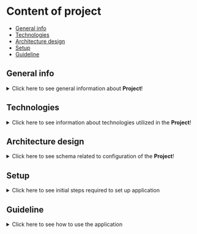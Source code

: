# Content of project
* [General info](#general-info)
* [Technologies](#technologies)
* [Architecture design](#architecture-design)
* [Setup](#setup)
* [Guideline](#guideline)




## General info
<details>
<summary>Click here to see general information about <b>Project</b>!</summary>
<br>
This app is dedicated to manage shooting range resources. Users can do reservation of particular axes. Basic concept looks as following:
<br>
<ol>
  <li>Admin axes</li>
  <li>User registers account</li>
  <li>User check available axes</li>
  <li>User do reservatin</li>
  <li>(Optional)User/admin deletes reservation</li>
  </ol>
  There are only 2 user types foreseen in the application. User which can manage his own reservations and admin allowed to manage all reservations

</details>

## Technologies
<details>
<summary>Click here to see information about technologies utilized in the <b>Project</b>!</summary>
<br>
Technologies utilized in the frame of this project are:
<br>
<ul>
  <br>
  <li>Django</li>
  <p>Main application localized in container 'web' is based on Django. It allows users to do interaction and it poses as root of whole project.</p>
  <li>Postgres</li>
  <p>PostgreSQL database stores data related to users, axes and reservations.</p>
  <li>Docker</li>
  <p>Docker has been utilized to deploy the app in concept of microservices.</p>
 </ul>
</details>

## Architecture design
<details>
<summary>Click here to see schema related to configuration of the <b>Project</b>!</summary>
<br>
<img src="https://user-images.githubusercontent.com/106651068/182433805-0df64a03-5fea-4b14-8b5b-13f93f939a75.png" width="80%" height="80%"></img>
<br>
</details>

## Setup
<details>
<summary>Click here to see initial steps required to set up application</summary>
<br>
Required action is to download the repository and launch it using Docker.
</details>

## Guideline
<details>
<summary>Click here to see how to use the application</summary>
<br>
Get secret key from keycloak:
<br>
<img src="https://user-images.githubusercontent.com/106651068/172534035-a551137a-c5e9-45fb-8ecb-f3a6aa7462a8.png" width="50%" height="50%"></img>
<br>
Enter using credentials admin/password:
<br>
<img src="https://user-images.githubusercontent.com/106651068/172534442-4a397872-ffc0-4a17-97a0-224f708dfe65.png" width="80%" height="80%"></img>
<br>
Go to Clients section and click on admin-cli:
<br>
<img src="https://user-images.githubusercontent.com/106651068/172848374-d63935b3-b817-40c1-be24-ec645bc02130.png" width="80%" height="80%"></img>
<br>
In credentials section click Regenerate Secret and copy the code:
<br>
<img src="https://user-images.githubusercontent.com/106651068/172848647-2ad3ecdb-ae62-4b75-93cb-10bf505c478a.png" width="80%" height="80%"></img>
<br>
Paste it into proper place in .env file and restart containers:
<br>
<img src="https://user-images.githubusercontent.com/106651068/172848892-bc374d9a-a537-4e07-ac54-f4c55d669a4a.png" width="80%" height="80%"></img>
<br>
Add user with credentials admin/password:
<br>
<img src="https://user-images.githubusercontent.com/106651068/172534861-5add6c26-05ff-4bbc-84ec-5ee59f306630.png" width="80%" height="80%"></img>
<br>
<img src="https://user-images.githubusercontent.com/106651068/172534975-6fe5ada5-95f3-4a35-8438-a135bd9773ad.png" width="80%" height="80%"></img>
<br>
<img src="https://user-images.githubusercontent.com/106651068/172535039-329b64fa-99de-43cc-82dd-75460fce9d62.png" width="80%" height="80%"></img>
<br>
Assign manage-user role:
<br>
<img src="https://user-images.githubusercontent.com/106651068/172911147-5eb0da64-56bf-44ac-94f2-ce7008a054c5.png" width="80%" height="80%"></img>
<br>
Make sure that your configuration looks as following:
<br>
<img src="https://user-images.githubusercontent.com/106651068/172535122-ee6c8623-6f90-4338-bc0b-0e964c7dbedb.png" width="80%" height="80%"></img>
<br>
Now it is time to create users. We will create admin user responsible for adding competitions and challanges, referee user responsible for editing results 
and basic user allowed to enroll to challanges. Lets enter to initial competition and  start with creating admin user:
<br>
<img src="https://user-images.githubusercontent.com/106651068/172536041-54fb2d75-178f-4133-be9e-cf5e703225e4.png" width="80%" height="80%"></img>
<br>
Go to register section and fill the form:
<br>
<img src="https://user-images.githubusercontent.com/106651068/172536180-9fcae087-4853-47a3-ae52-7e61365cbabc.png" width="80%" height="80%"></img>
<br>
We need to assign created user to admin role. Come back to keycloak, click on users section on left side and click hiperlink related to created user:
<br>
<img src="https://user-images.githubusercontent.com/106651068/172536671-6f0064b4-948c-4084-ae0d-3c583876038b.png" width="80%" height="80%"></img>
<br>
Take role admin to assigned roles:
<br>
<img src="https://user-images.githubusercontent.com/106651068/172536964-6956e0f4-5746-41f9-9369-1bca5b06617b.png" width="80%" height="80%"></img>
<br>
Create referee user:
<br>
<img src="https://user-images.githubusercontent.com/106651068/172836435-1588f0db-724c-4e23-89f3-72fc6ab57928.png" width="80%" height="80%"></img>
<br>
We need to assign created user to referee role. Come back to keycloak and click hiperlink related to created user:
<br>
<img src="https://user-images.githubusercontent.com/106651068/172838981-cb0a663b-8d81-411d-9a25-1e8f575da943.png" width="80%" height="80%"></img>
<br>
Take role referee to assigned roles:
<br>
<img src="https://user-images.githubusercontent.com/106651068/172836793-4a4395ad-38db-4b43-80ba-82cb39bf0fd2.png" width="80%" height="80%"></img>
<br>
Go to register section once again and register new basic user:
<br>
<img src="https://user-images.githubusercontent.com/106651068/172541485-484ecd1c-670a-45ef-a3a9-96a3b1175cd1.png" width="80%" height="80%"></img>
<br>
All types of users have been added. Now log into app as admin:
<br>
<img src="https://user-images.githubusercontent.com/106651068/172537259-0b8b3343-db8a-43cd-9d3e-ef0ea246614d.png" width="80%" height="80%"></img>
<br>
Create new competition:
<br>
<img src="https://user-images.githubusercontent.com/106651068/172537363-c5f180e6-4e6b-4d18-b721-0a50bdbd15c5.png" width="80%" height="80%"></img>
<br>
<img src="https://user-images.githubusercontent.com/106651068/172537506-4ff56cc3-ac09-4b0c-ad10-41961093efde.png" width="80%" height="80%"></img>
<br>
Create new challange assigned to newly created competition:
<br>
<img src="https://user-images.githubusercontent.com/106651068/172837568-36497db9-16c1-4a59-8c3e-759fb7c133a4.png" width="80%" height="80%"></img>
<br>
Competition and challange have been added. Log out, come back to main page (localhost:5000) and get into newly created competition:
<br>
<img src="https://user-images.githubusercontent.com/106651068/172830327-9e34cfc4-3a06-46a5-8770-7801c958a24a.png" width="80%" height="80%"></img>
<br>
Log in as basic user:
<br>
<img src="https://user-images.githubusercontent.com/106651068/172843359-1b22a068-5db6-4e45-b319-7bf624cb0e08.png" width="80%" height="80%"></img>
<br>
Enroll to challange:
<br>
<img src="https://user-images.githubusercontent.com/106651068/172542086-a223efc5-f60d-417c-a650-42fa24de91b8.png" width="80%" height="80%"></img>
<br>
Log out and after that log in as a referee:
<br>
<img src="https://user-images.githubusercontent.com/106651068/172837783-3abcfad9-1117-4539-9274-0722eabe32e7.png" width="80%" height="80%"></img>
<br>
Modify result:
<br>
<img src="https://user-images.githubusercontent.com/106651068/172838014-079b403c-b107-40d2-bed6-533f34fd0501.png" width="80%" height="80%"></img>
<br>
<img src="https://user-images.githubusercontent.com/106651068/172838128-174cca4c-c06e-477d-aaa6-a1910ec5d48a.png" width="50%" height="50%"></img>
<br>
Log out and log in as basic user:
<br>
<img src="https://user-images.githubusercontent.com/106651068/172843359-1b22a068-5db6-4e45-b319-7bf624cb0e08.png" width="80%" height="80%"></img>
<br>
Check the result:
<br>
<img src="https://user-images.githubusercontent.com/106651068/172843549-306a9e5f-f233-484c-a887-db9b66fda9bc.png" width="80%" height="80%"></img>
</details>
